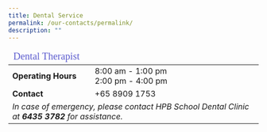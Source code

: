 ```yaml
---
title: Dental Service
permalink: /our-contacts/permalink/
description: ""
---
```

<table>
	<thead>
		<tr><td style="font-family:impact; font-size:20px; color:rgb(94,94,207)" colspan="3">Dental Therapist</td></tr>
	</thead>
	<tbody>
		<tr>
			<td width=150 style="font-weight:bold">Operating Hours</td>
			<td>8:00 am - 1:00 pm<br>2:00 pm - 4:00 pm</td>
		</tr>
		<tr>
			<td style="font-weight:bold">Contact</td>
			<td>+65 8909 1753</td>
		</tr>
		<tr>
			<td colspan=2 style="font-style:italic">In case of emergency, please contact HPB School Dental Clinic at <b>6435 3782</b> for assistance.</td>
		</tr>
	</tbody>
</table>